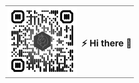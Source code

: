 
<table>
<tr><td border="0">
  <a href="http://asterism.icu/gxapplications/" target="_blank">
    <img height="220" width="220" src="https://raw.githubusercontent.com/gxapplications/gxapplications/master/assets/images/qr-cv.png" />
  </a>
</td><td border="0">
  
  # ⚡ Hi there 👋
  
</td></tr>
</table>
